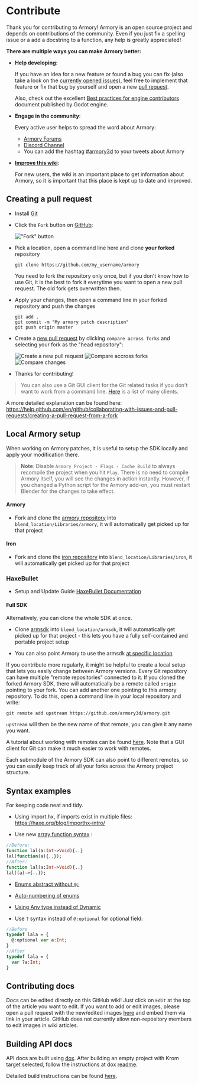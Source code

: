 # Contribute

Thank you for contributing to Armory! Armory is an open source project and depends on contributions of the community. Even if you just fix a spelling issue or a add a docstring to a function, any help is greatly appreciated!

**There are multiple ways you can make Armory better:**
- **Help developing**:

  If you have an idea for a new feature or found a bug you can fix (also take a look on the [currently opened issues](https://github.com/armory3d/armory/issues?q=is%3Aopen+is%3Aissue)), feel free to implement that feature or fix that bug by yourself and open a new [pull request](#creating-a-pull-request).

  Also, check out the excellent [Best practices for engine contributors](https://docs.godotengine.org/en/stable/community/contributing/best_practices_for_engine_contributors.html) document published by Godot engine.
- **Engage in the community**:

  Every active user helps to spread the word about Armory:
  - [Armory Forums](https://forums.armory3d.org/)
  - [Discord Channel](https://discordapp.com/invite/axq6qWV)
  - You can add the hashtag [#armory3d](https://twitter.com/hashtag/armory3d) to your tweets about Armory
- **[Improve this wiki](#contributing-docs)**:
  
  For new users, the wiki is an important place to get information about Armory, so it is important that this place is kept up to date and improved.


## Creating a pull request

- Install [Git](https://git-scm.com/download/win)
- Click the `Fork` button on [GitHub](https://github.com/armory3d/armory):

  !["Fork" button](https://github.com/armory3d/armory_wiki_images/raw/master/dev/contribute/fork_button.jpg)
- Pick a location, open a command line here and clone **your forked** repository
  ```batch
  git clone https://github.com/my_username/armory
  ```
  You need to fork the repository only once, but if you don't know how to use Git, it is the best to fork it everytime you want to open a new pull request. The old fork gets overwritten then.

- Apply your changes, then open a command line in your forked repository and push the changes
  ```batch
  git add .
  git commit -m "My armory patch description"
  git push origin master
  ```
- Create a [new pull request](https://github.com/armory3d/armory/compare?expand=1) by clicking `compare across forks` and selecting your fork as the "head repository":

  ![Create a new pull request](https://github.com/armory3d/armory_wiki_images/raw/master/dev/contribute/new_pull_request.jpg)
  ![Compare accross forks](https://github.com/armory3d/armory_wiki_images/raw/master/dev/contribute/compare_across_forks.jpg)
  ![Compare changes](https://github.com/armory3d/armory_wiki_images/raw/master/dev/contribute/compare_changes.jpg)

- Thanks for contributing!

> You can also use a Git GUI client for the Git related tasks if you don't want to work from a command line. [Here](https://git-scm.com/downloads/guis) is a list of many clients.

A more detailed explanation can be found here: https://help.github.com/en/github/collaborating-with-issues-and-pull-requests/creating-a-pull-request-from-a-fork

## Local Armory setup

When working on Armory patches, it is useful to setup the SDK locally and apply your modification there.

> **Note**: Disable `Armory Project - Flags - Cache Build` to always recompile the project when you hit `Play`. There is no need to compile Armory itself, you will see the changes in action instantly. However, if you changed a Python script for the Armory add-on, you must restart Blender for the changes to take effect. 

#### Armory

- Fork and clone the [armory repository](https://github.com/armory3d/armory) into `blend_location/Libraries/armory`, it will automatically get picked up for that project

#### Iron

- Fork and clone the [iron repository](https://github.com/armory3d/iron) into `blend_location/Libraries/iron`, it will automatically get picked up for that project

### HaxeBullet

- Setup and Update Guide [HaxeBullet Documentation](haxebullet)

#### Full SDK

Alternatively, you can clone the whole SDK at once.

- Clone [armsdk](https://github.com/armory3d/armsdk) into `blend_location/armsdk`, it will automatically get picked up for that project - this lets you have a fully self-contained and portable project setup

- You can also point Armory to use the armsdk [at specific location](gitversion?id=manual-clone)

If you contribute more regularly, it might be helpful to create a local setup that lets you easily change between Armory versions. Every Git repository can have multiple "remote repositories" connected to it.
If you cloned the forked Armory SDK, there will automatically be a remote called `origin` pointing to your fork. You can add another one pointing to this armory repository. To do this, open a command line in your local repository and write:
```batch
git remote add upstream https://github.com/armory3d/armory.git
```
`upstream` will then be the new name of that remote, you can give it any name you want.

A tutorial about working with remotes can be found [here](https://git-scm.com/book/en/v2/Git-Basics-Working-with-Remotes). Note that a GUI client for Git can make it much easier to work with remotes.

Each submodule of the Armory SDK can also point to different remotes, so you can easily keep track of all your forks across the Armory project structure.

## Syntax examples

For keeping code neat and tidy.

* Using import.hx, if imports exist in multiple files: https://haxe.org/blog/importhx-intro/

* Use new [array function syntax](https://github.com/HaxeFoundation/haxe/wiki/What%27s-new-in-Haxe-4#new-function-type-syntax) :
```hx
//Before:
function lal(a:Int->Void){..}
lal(function(a){..});
//After:
function lal(a:Int->Void){..}
lal((a)->{..});
```

* [Enums abstract without `@:`](https://github.com/HaxeFoundation/haxe/wiki/What%27s-new-in-Haxe-4#enum-abstract-without-)
* [Auto-numbering of enums](https://github.com/HaxeFoundation/haxe/wiki/What%27s-new-in-Haxe-4#auto-numbering-for-enum-abstracts)
* [Using Any type instead of Dynamic](https://haxe.org/manual/types-dynamic-any.html)

* Use `?` syntax instead of `@:optional` for optional field:
```hx
//Before
typedef lala = {
  @:optional var a:Int;
}
//After
typedef lala = {
  var ?a:Int;
}
```

## Contributing docs

Docs can be edited directly on this GitHub wiki! Just click on `Edit` at the top of the article you want to edit. If you want to add or edit images, please open a pull request with the new/edited images [here](https://github.com/armory3d/armory_wiki_images) and embed them via link in your article. GitHub does not currently allow non-repository members to edit images in wiki articles.

## Building API docs

API docs are built using [dox](https://github.com/HaxeFoundation/dox). After building an empty project with Krom target selected, follow the instructions at dox [readme](https://github.com/HaxeFoundation/dox#usage).

Detailed build instructions can be found [here](https://github.com/armory3d/armsdk/tree/master/api).
